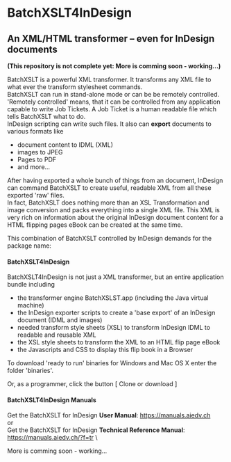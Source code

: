 # BatchXSLT4InDesign
## An XML/HTML transformer – even for InDesign documents
**(This repository is not complete yet: More is comming soon - working...)**

BatchXSLT is a powerful XML transformer. It transforms any XML file to what ever the transform stylesheet commands.\
BatchXSLT can run in stand-alone mode or can be be remotely controlled.\
'Remotely controlled' means, that it can be controlled from any application capable to write Job Tickets. A Job Ticket is a human readable file which tells BatchXSLT what to do.\
InDesign scripting can write such files. It also can **export** documents to various formats like
- document content to IDML (XML)
- images to JPEG
- Pages to PDF
- and more...

After having exported a whole bunch of things from an document, InDesign can command BatchXSLT to create useful, readable XML from all these exported 'raw' files.\
In fact, BatchXSLT does nothing more than an XSL Transformation and image conversion and packs everything into a single XML file. This XML is very rich on information about the original InDesign document content for a HTML flipping pages eBook can be created at the same time.

This combination of BatchXSLT controlled by InDesign demands for the package name:
#### BatchXSLT4InDesign
BatchXSLT4InDesign is not just a XML transformer, but an entire application bundle including
- the transformer engine BatchXSLST.app (including the Java virtual machine)
- the InDesign exporter scripts to create a 'base export' of an InDesign document (IDML and images)
- needed transform style sheets (XSL) to transform InDesign IDML to readable and reusable XML
- the XSL style sheets to transform the XML to an HTML flip page eBook
- the Javascripts and CSS to display this flip book in a Browser

To download 'ready to run' binaries for Windows and Mac OS X enter the folder 'binaries'.

Or, as a programmer, click the button [ Clone or download ]

#### BatchXSLT4InDesign Manuals
Get the BatchXSLT for InDesign **User Manual**: https://manuals.aiedv.ch \
or\
Get the BatchXSLT for InDesign **Technical Reference Manual**: https://manuals.aiedv.ch/?f=tr \

More is comming soon - working...
